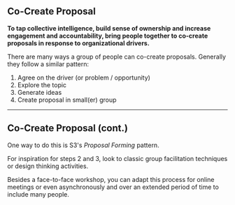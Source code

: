 ## Co-Create Proposal

**To tap collective intelligence, build sense of ownership and increase engagement and accountability, bring people together to co-create proposals in response to organizational drivers.**

There are many ways a group of people can co-create proposals. Generally they follow a similar pattern:

1. Agree on the driver (or problem / opportunity)
2. Explore the topic
3. Generate ideas
4. Create proposal in small(er) group

---

## Co-Create Proposal (cont.)

One way to do this is S3's _Proposal Forming_ pattern. 

For inspiration for steps 2 and 3, look to classic group facilitation techniques or design thinking activities.

Besides a face-to-face workshop, you can adapt this process for online meetings or even asynchronously and over an extended period of time to include many people.
